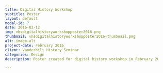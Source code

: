 ```yaml
---
title: Digital History Workshop
subtitle: Poster
layout: default
modal-id: 7
date: 2016-02-12
img: vhsdigitalhistoryworkshopposter2016.png
thumbnail: vhsdigitalhistoryworkshopposter2016-thumbnail.png
alt: image-alt
project-date: February 2016
client: Vanderbilt History Seminar
categories: Design
description: Poster created for digital history workshop in February 2016. Used Ben Schmidt's iconic image of shipping logs from the 19th century, which is the most googled digital history image. Made in Photoshop.

---
```

